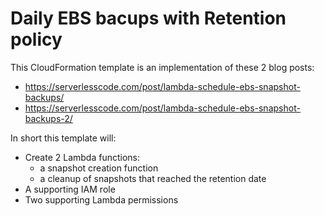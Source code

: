 # Daily EBS bacups with Retention policy

This CloudFormation template is an implementation of these 2 blog posts:

  - https://serverlesscode.com/post/lambda-schedule-ebs-snapshot-backups/
  - https://serverlesscode.com/post/lambda-schedule-ebs-snapshot-backups-2/

In short this template will:

  - Create 2 Lambda functions:
    - a snapshot creation function
    - a cleanup of snapshots that reached the retention date
  - A supporting IAM role
  - Two supporting Lambda permissions


